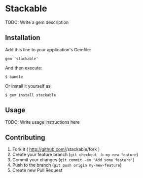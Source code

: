 # Stackable

TODO: Write a gem description

## Installation

Add this line to your application's Gemfile:

    gem 'stackable'

And then execute:

    $ bundle

Or install it yourself as:

    $ gem install stackable

## Usage

TODO: Write usage instructions here

## Contributing

1. Fork it ( http://github.com/<my-github-username>/stackable/fork )
2. Create your feature branch (`git checkout -b my-new-feature`)
3. Commit your changes (`git commit -am 'Add some feature'`)
4. Push to the branch (`git push origin my-new-feature`)
5. Create new Pull Request
